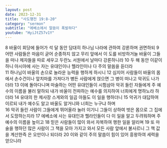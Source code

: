 ```yaml
---
layout: post
date: 2023-12-31
title: "사도행전 19:8-20"
category: "sermon"
subtitle: "에베소에서 말씀이 폭발하다"
youtube: "HyiJtZ57v1Y"
---
```


8 바울이 회당에 들어가 석 달 동안 담대히 하나님 나라에 관하여 강론하며 권면하되
9 어떤 사람들은 마음이 굳어 순종하지 않고 무리 앞에서 이 도를 비방하거늘 바울이 그들을 떠나 제자들을 따로 세우고 두란노 서원에서 날마다 강론하니라
10 두 해 동안 이같이 하니 아시아에 사는 자는 유대인이나 헬라인이나 다 주의 말씀을 듣더라  
11 하나님이 바울의 손으로 놀라운 능력을 행하게 하시니
12 심지어 사람들이 바울의 몸에서 손수건이나 앞치마를 가져다가 병든 사람에게 얹으면 그 병이 떠나고 악귀도 나가더라
13 이에 돌아다니며 마술하는 어떤 유대인들이 시험삼아 악귀 들린 자들에게 주 예수의 이름을 불러 말하되 내가 바울이 전파하는 예수를 의지하여 너희에게 명하노라 하더라
14 유대의 한 제사장 스게와의 일곱 아들도 이 일을 행하더니
15 악귀가 대답하여 이르되 내가 예수도 알고 바울도 알거니와 너희는 누구냐 하며  
16 악귀 들린 사람이 그들에게 뛰어올라 눌러 이기니 그들이 상하여 벗은 몸으로 그 집에서 도망하는지라
17 에베소에 사는 유대인과 헬라인들이 다 이 일을 알고 두려워하며 주 예수의 이름을 높이고
18 믿은 사람들이 많이 와서 자복하여 행한 일을 알리며
19 또 마술을 행하던 많은 사람이 그 책을 모아 가지고 와서 모든 사람 앞에서 불사르니 그 책 값을 계산한즉 은 오만이나 되더라
20 이와 같이 주의 말씀이 힘이 있어 흥왕하여 세력을 얻으니라